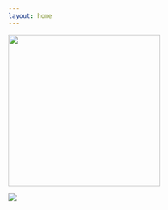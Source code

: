 ```yaml
---
layout: home
---
```

<img src="https://i.imgur.com/yT8XZ8n.jpeg" width="300">

<a href="https://github.com/DenverCoder1/readme-typing-svg"><img src="https://readme-typing-svg.demolab.com/?lines=College%20student;Machinist;Electrical%20Engineer;Researcher;Coder;3D%20Designer;Always%20eager%20to%20learn%20new%20things%20%)&font=Fira%20Code&center=true&color=f75c7e&vCenter=true&size=22&pause=1000&width=575&duration=2500"></a>
